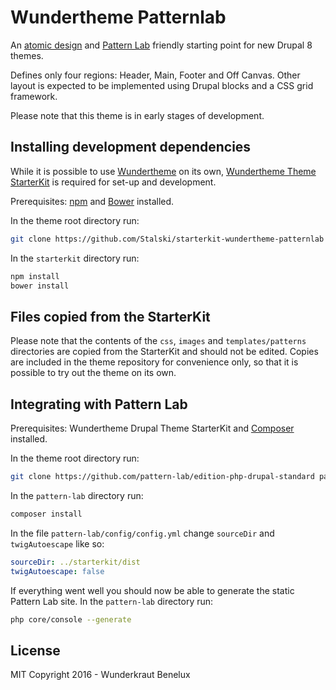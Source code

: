 # Wundertheme Patternlab

An [atomic design](http://bradfrost.com/blog/post/atomic-web-design/) and [Pattern Lab](http://patternlab.io/) friendly starting point for new Drupal 8 themes.

Defines only four regions: Header, Main, Footer and Off Canvas. Other layout is expected to be implemented using Drupal blocks and a CSS grid framework.

Please note that this theme is in early stages of development.


## Installing development dependencies

While it is possible to use [Wundertheme](https://github.com/Wunderkraut-Benelux/wundertheme) on its own,  [Wundertheme Theme StarterKit](https://github.com/Stalski/starterkit-wundertheme-patternlab) is required for set-up and development.

Prerequisites: [npm](https://nodejs.org/) and [Bower](http://bower.io/) installed.

In the theme root directory run:

```sh
git clone https://github.com/Stalski/starterkit-wundertheme-patternlab starterkit
```

In the `starterkit` directory run:

```sh
npm install
bower install
```


## Files copied from the StarterKit

Please note that the contents of the `css`, `images` and `templates/patterns` directories are copied from the StarterKit and should not be edited. Copies are included in the theme repository for convenience only, so that it is possible to try out the theme on its own.



## Integrating with Pattern Lab

Prerequisites: Wundertheme Drupal Theme StarterKit and [Composer](https://getcomposer.org/) installed.

In the theme root directory run:

```sh
git clone https://github.com/pattern-lab/edition-php-drupal-standard pattern-lab
```

In the `pattern-lab` directory run:

```sh
composer install
```

In the file `pattern-lab/config/config.yml` change `sourceDir` and `twigAutoescape` like so:

```yml
sourceDir: ../starterkit/dist
twigAutoescape: false
```

If everything went well you should now be able to generate the static Pattern Lab site. In the `pattern-lab` directory run:

```sh
php core/console --generate
```


## License

MIT
Copyright 2016 - Wunderkraut Benelux
